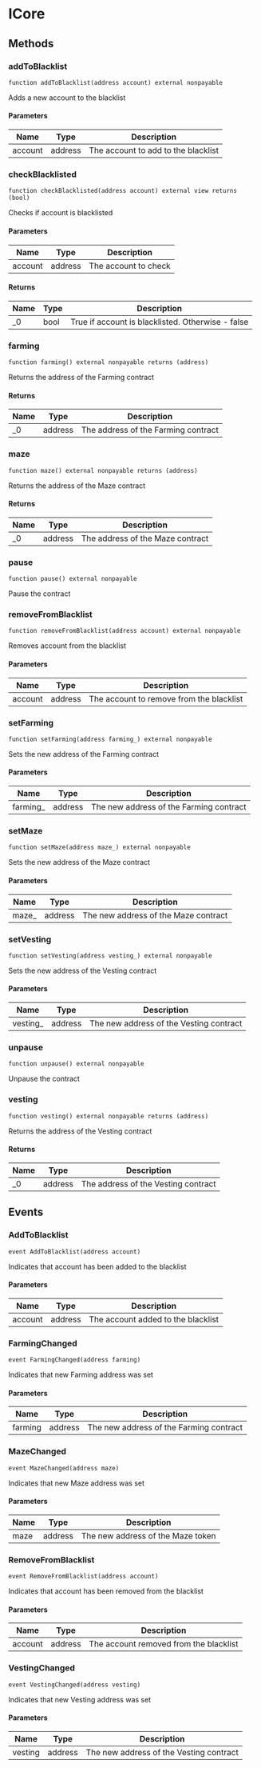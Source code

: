 # ICore









## Methods

### addToBlacklist

```solidity
function addToBlacklist(address account) external nonpayable
```

Adds a new account to the blacklist



#### Parameters

| Name | Type | Description |
|---|---|---|
| account | address | The account to add to the blacklist |

### checkBlacklisted

```solidity
function checkBlacklisted(address account) external view returns (bool)
```

Checks if account is blacklisted



#### Parameters

| Name | Type | Description |
|---|---|---|
| account | address | The account to check |

#### Returns

| Name | Type | Description |
|---|---|---|
| _0 | bool | True if account is blacklisted. Otherwise - false |

### farming

```solidity
function farming() external nonpayable returns (address)
```

Returns the address of the Farming contract




#### Returns

| Name | Type | Description |
|---|---|---|
| _0 | address | The address of the Farming contract |

### maze

```solidity
function maze() external nonpayable returns (address)
```

Returns the address of the Maze contract




#### Returns

| Name | Type | Description |
|---|---|---|
| _0 | address | The address of the Maze contract |

### pause

```solidity
function pause() external nonpayable
```

Pause the contract




### removeFromBlacklist

```solidity
function removeFromBlacklist(address account) external nonpayable
```

Removes account from the blacklist



#### Parameters

| Name | Type | Description |
|---|---|---|
| account | address | The account to remove from the blacklist |

### setFarming

```solidity
function setFarming(address farming_) external nonpayable
```

Sets the new address of the Farming contract



#### Parameters

| Name | Type | Description |
|---|---|---|
| farming_ | address | The new address of the Farming contract |

### setMaze

```solidity
function setMaze(address maze_) external nonpayable
```

Sets the new address of the Maze contract



#### Parameters

| Name | Type | Description |
|---|---|---|
| maze_ | address | The new address of the Maze contract |

### setVesting

```solidity
function setVesting(address vesting_) external nonpayable
```

Sets the new address of the Vesting contract



#### Parameters

| Name | Type | Description |
|---|---|---|
| vesting_ | address | The new address of the Vesting contract |

### unpause

```solidity
function unpause() external nonpayable
```

Unpause the contract




### vesting

```solidity
function vesting() external nonpayable returns (address)
```

Returns the address of the Vesting contract




#### Returns

| Name | Type | Description |
|---|---|---|
| _0 | address | The address of the Vesting contract |



## Events

### AddToBlacklist

```solidity
event AddToBlacklist(address account)
```

Indicates that account has been added to the blacklist



#### Parameters

| Name | Type | Description |
|---|---|---|
| account  | address | The account added to the blacklist |

### FarmingChanged

```solidity
event FarmingChanged(address farming)
```

Indicates that new Farming address was set



#### Parameters

| Name | Type | Description |
|---|---|---|
| farming  | address | The new address of the Farming contract |

### MazeChanged

```solidity
event MazeChanged(address maze)
```

Indicates that new Maze address was set



#### Parameters

| Name | Type | Description |
|---|---|---|
| maze  | address | The new address of the Maze token |

### RemoveFromBlacklist

```solidity
event RemoveFromBlacklist(address account)
```

Indicates that account has been removed from the blacklist



#### Parameters

| Name | Type | Description |
|---|---|---|
| account  | address | The account removed from the blacklist |

### VestingChanged

```solidity
event VestingChanged(address vesting)
```

Indicates that new Vesting address was set



#### Parameters

| Name | Type | Description |
|---|---|---|
| vesting  | address | The new address of the Vesting contract |



